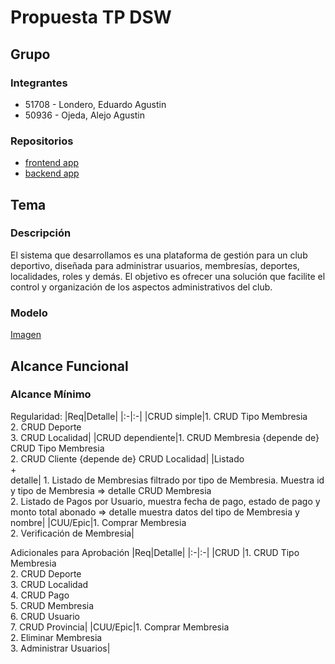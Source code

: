 # Propuesta TP DSW

## Grupo
### Integrantes
* 51708 - Londero, Eduardo Agustin
* 50936 - Ojeda, Alejo Agustin
  
### Repositorios
* [frontend app](https://github.com/EduardoLondero/club-frontend)
* [backend app](https://github.com/EduardoLondero/club-backend)

## Tema
### Descripción
El sistema que desarrollamos es una plataforma de gestión para un club deportivo, diseñada para administrar usuarios, membresías, deportes, localidades, roles y demás. El objetivo es ofrecer una solución que facilite el control y organización de los aspectos administrativos del club.

### Modelo
[Imagen](https://drive.google.com/file/d/1_wE_H2QCCRcldTkfMLTFS1rf6NleAA5L/view?usp=sharing)

## Alcance Funcional 

### Alcance Mínimo

Regularidad:
|Req|Detalle|
|:-|:-|
|CRUD simple|1. CRUD Tipo Membresia<br>2. CRUD Deporte<br>3. CRUD Localidad|
|CRUD dependiente|1. CRUD Membresia {depende de} CRUD Tipo Membresia<br>2. CRUD Cliente {depende de} CRUD Localidad|
|Listado<br>+<br>detalle| 1. Listado de Membresias filtrado por tipo de Membresia. Muestra id y tipo de Membresia => detalle CRUD Membresia<br> 2. Listado de Pagos por Usuario, muestra fecha de pago, estado de pago y monto total abonado => detalle muestra datos del tipo de Membresia y nombre|
|CUU/Epic|1. Comprar Membresia <br>2. Verificación de Membresia|


Adicionales para Aprobación
|Req|Detalle|
|:-|:-|
|CRUD |1. CRUD Tipo Membresia<br>2. CRUD Deporte<br>3. CRUD Localidad<br>4. CRUD Pago<br>5. CRUD Membresia<br>6. CRUD Usuario<br>7. CRUD Provincia|
|CUU/Epic|1. Comprar Membresia<br>2. Eliminar Membresia<br>3. Administrar Usuarios|

